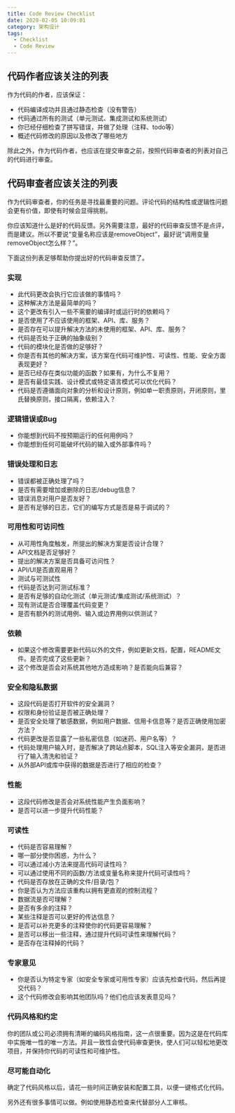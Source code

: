 ```yaml
---
title: Code Review Checklist
date: 2020-02-05 10:09:01
category: 架构设计
tags:
  - Checklist
  - Code Review
---
```


## 代码作者应该关注的列表

作为代码的作者，应该保证：

- 代码编译成功并且通过静态检查（没有警告）
- 代码通过所有的测试（单元测试、集成测试和系统测试）
- 你已经仔细检查了拼写错误，并做了处理（注释、todo等）
- 概述代码修改的原因以及修改了哪些地方

除此之外，作为代码作者，也应该在提交审查之前，按照代码审查者的列表对自己的代码进行审查。

## 代码审查者应该关注的列表

作为代码审查者，你的任务是寻找最重要的问题。评论代码的结构性或逻辑性问题会更有价值，即使有时候会显得挑剔。

你应该知道什么是好的代码反馈。另外需要注意，最好的代码审查反馈不是点评，而是建议。所以不要说“变量名称应该是removeObject”，最好说“调用变量removeObject怎么样？”。

下面这份列表足够帮助你提出好的代码审查反馈了。

### 实现

- 此代码更改会执行它应该做的事情吗？
- 这种解决方法是最简单的吗？
- 这个更改有引入一些不需要的编译时或运行时的依赖吗？
- 是否使用了不应该使用的框架、API、库、服务？
- 是否存在可以提升解决方法的未使用的框架、API、库、服务？
- 代码是否处于正确的抽象级别？
- 代码的模块化是否做的足够好？
- 你是否有其他的解决方案，该方案在代码可维护性、可读性、性能、安全方面表现更好？
- 是否已经存在类似功能的函数？如果有，为什么不复用？
- 是否有最佳实践、设计模式或特定语言模式可以优化代码？
- 代码是否遵循面向对象的分析和设计原则，例如单一职责原则，开闭原则，里氏替换原则，接口隔离，依赖注入？

### 逻辑错误或Bug

- 你能想到代码不按预期运行的任何用例吗？
- 你能想到任何可能破坏代码的输入或外部事件吗？

### 错误处理和日志

- 错误都被正确处理了吗？
- 是否有需要增加或删除的日志/debug信息？
- 错误消息对用户是否友好？
- 是否有足够的日志，它们的编写方式是否是易于调试的？

### 可用性和可访问性

- 从可用性角度触发，所提出的解决方案是否设计合理？
- API文档是否足够好？
- 提出的解决方案是否具备可访问性？
- API/UI是否直观易用？
- 测试与可测试性
- 代码是否达到可测试标准？
- 是否有足够的自动化测试（单元测试/集成测试/系统测试）？
- 现有测试是否合理覆盖代码变更？
- 是否有额外的测试用例、输入或边界用例以供测试？

### 依赖

- 如果这个修改需要更新代码以外的文件，例如更新文档，配置，README文件。是否完成了这些更新？
- 这个修改是否会对系统其他地方造成影响？是否能向后兼容？

### 安全和隐私数据

- 这段代码是否打开软件的安全漏洞？
- 权限和身份验证是否被正确处理？
- 是否安全处理了敏感数据，例如用户数据、信用卡信息等？是否正确使用加密方法？
- 代码更改是否显露了一些私密信息（如迷药、用户名等）？
- 代码处理用户输入时，是否解决了跨站点脚本，SQL注入等安全漏洞，是否进行了输入清洗和验证？
- 从外部API或库中获得的数据是否进行了相应的检查？

### 性能

- 这段代码修改是否会对系统性能产生负面影响？
- 是否可以进一步提升代码性能？

### 可读性

- 代码是否容易理解？
- 哪一部分使你困惑，为什么？
- 可以通过减小方法来提高代码可读性吗？
- 可以通过使用不同的函数/方法或变量名称来提升代码可读性吗？
- 代码是否存放在正确的文件/目录/包？
- 你是否认为方法应该重构以拥有更直观的控制流程？
- 数据流是否可理解？
- 是否有多余的注释？
- 某些注释是否可以更好的传达信息？
- 是否可以补充更多的注释使你的代码更容易理解？
- 是否可以移出一些注释，通过提升代码可读性来理解代码？
- 是否存在注释掉的代码？

### 专家意见

- 你是否认为特定专家（如安全专家或可用性专家）应该先检查代码，然后再提交代码？
- 这个代码修改会影响其他团队吗？他们也应该发表意见吗？

### 代码风格和约定

你的团队或公司必须拥有清晰的编码风格指南，这一点很重要。因为这是在代码库中实施唯一性的唯一方法。并且一致性会使代码审查更快，使人们可以轻松地更改项目，并保持你代码的可读性和可维护性。

### 尽可能自动化

确定了代码风格以后，请花一些时间正确安装和配置工具，以便一键格式化代码。

另外还有很多事情可以做。例如使用静态检查来代替部分人工审核。